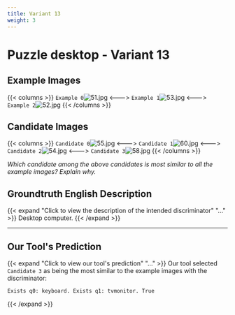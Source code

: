 ```yaml
---
title: Variant 13
weight: 3
---
```


# Puzzle desktop - Variant 13

## Example Images
{{< columns >}}
`Example 0`![51.jpg](/natscene_data/images/51.jpg)
<--->
`Example 1`![53.jpg](/natscene_data/images/53.jpg)
<--->
`Example 2`![52.jpg](/natscene_data/images/52.jpg)
{{< /columns >}}

## Candidate Images
{{< columns >}}
`Candidate 0`![55.jpg](/natscene_data/images/55.jpg)
<--->
`Candidate 1`![60.jpg](/natscene_data/images/60.jpg)
<--->
`Candidate 2`![54.jpg](/natscene_data/images/54.jpg)
<--->
`Candidate 3`![58.jpg](/natscene_data/images/58.jpg)
{{< /columns >}}

*Which candidate among the above candidates is most similar to all the example images? Explain why.*

## Groundtruth English Description

{{< expand "Click to view the description of the intended discriminator" "..." >}}
Desktop computer.
{{< /expand >}}

---



## Our Tool's Prediction

{{< expand "Click to view our tool's prediction" "..." >}}
Our tool selected `Candidate 3` as being the most similar to the example images with the discriminator:
```plaintext
Exists q0: keyboard. Exists q1: tvmonitor. True
```
{{< /expand >}}
